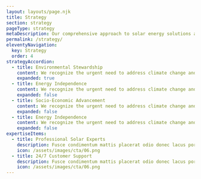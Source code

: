 ```yaml
---
layout: layouts/page.njk
title: Strategy
section: strategy
pageType: strategy
metaDescription: Our comprehensive approach to solar energy solutions and implementation strategies.
permalink: /strategy/
eleventyNavigation:
  key: Strategy
  order: 4
strategyAccordion:
  - title: Environmental Stewardship
    content: We recognize the urgent need to address climate change and reduce our dependence on fossil fuels.
    expanded: true
  - title: Energy Independence
    content: We recognize the urgent need to address climate change and reduce our dependence on fossil fuels.
    expanded: false
  - title: Socio-Economic Advancement
    content: We recognize the urgent need to address climate change and reduce our dependence on fossil fuels.
    expanded: false
  - title: Energy Independence
    content: We recognize the urgent need to address climate change and reduce our dependence on fossil fuels.
    expanded: false
expertiseItems:
  - title: Professional Solar Experts
    description: Fusce condimentum mattis placerat odio donec lacus porta torquent, mauris gravida rutrum
    icon: /assets/images/cta/06.png
  - title: 24/7 Customer Support
    description: Fusce condimentum mattis placerat odio donec lacus porta torquent, mauris gravida rutrum
    icon: /assets/images/cta/06.png
---
```

